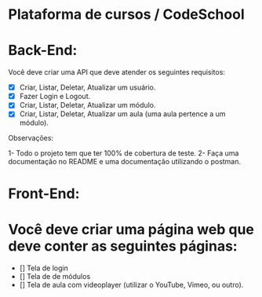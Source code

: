 # Plataforma de cursos / CodeSchool
# Back-End:

Você deve criar uma API que deve atender os seguintes requisitos:

- [x] Criar, Listar, Deletar, Atualizar um usuário.
- [x] Fazer Login e Logout.
- [x] Criar, Listar, Deletar, Atualizar um módulo.
- [x] Criar, Listar, Deletar, Atualizar um aula (uma aula pertence a um módulo).

Observações:

1- Todo o projeto tem que ter 100% de cobertura de teste.
2- Faça uma documentação no README e uma documentação utilizando o postman.

# Front-End:
# Você deve criar uma página web que deve conter as seguintes páginas:

- [] Tela de login
- [] Tela de de módulos
- [] Tela de aula com videoplayer (utilizar o YouTube, Vimeo, ou outro).

